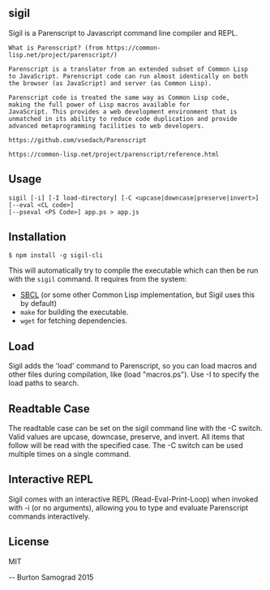 sigil
-----

Sigil is a Parenscript to Javascript command line compiler and REPL.

    What is Parenscript? (from https://common-lisp.net/project/parenscript/)

    Parenscript is a translator from an extended subset of Common Lisp
    to JavaScript. Parenscript code can run almost identically on both
    the browser (as JavaScript) and server (as Common Lisp).

    Parenscript code is treated the same way as Common Lisp code,
    making the full power of Lisp macros available for
    JavaScript. This provides a web development environment that is
    unmatched in its ability to reduce code duplication and provide
    advanced metaprogramming facilities to web developers.
    
    https://github.com/vsedach/Parenscript

    https://common-lisp.net/project/parenscript/reference.html

Usage
-----

    sigil [-i] [-I load-directory] [-C <upcase|downcase|preserve|invert>] [--eval <CL code>] 
    [--pseval <PS Code>] app.ps > app.js

Installation
------------

    $ npm install -g sigil-cli

This will automatically try to compile the executable which can then
be run with the `sigil` command. It requires from the system:

- [SBCL](http://sbcl.org/) (or some other Common Lisp implementation,
  but Sigil uses this by default)
- `make` for building the executable.
- `wget` for fetching dependencies.

Load
----

Sigil adds the 'load' command to Parenscript, so you can load macros
and other files during compilation, like (load "macros.ps"). Use -I to
specify the load paths to search.

Readtable Case
---------------

The readtable case can be set on the sigil command line with the -C 
switch. Valid values are upcase, downcase, preserve, and invert. All
items that follow will be read with the specified case. The -C switch
can be used multiple times on a single command.

Interactive REPL
----------------

Sigil comes with an interactive REPL (Read-Eval-Print-Loop) when
invoked with -i (or no arguments), allowing you to type and evaluate
Parenscript commands interactively.

License
-------

MIT

--
Burton Samograd
2015
